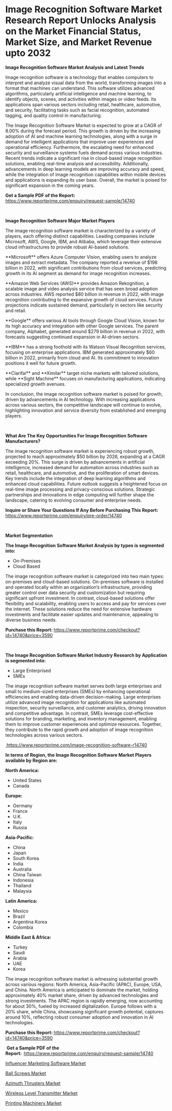 <p><h1>Image Recognition Software Market Research Report Unlocks Analysis on the Market Financial Status, Market Size, and Market Revenue upto 2032</h1></p><p><strong>Image Recognition Software Market Analysis and Latest Trends</strong></p>
<p><p>Image recognition software is a technology that enables computers to interpret and analyze visual data from the world, transforming images into a format that machines can understand. This software utilizes advanced algorithms, particularly artificial intelligence and machine learning, to identify objects, scenes, and activities within images or video feeds. Its applications span various sectors including retail, healthcare, automotive, and security, facilitating tasks such as facial recognition, automated tagging, and quality control in manufacturing.</p><p>The Image Recognition Software Market is expected to grow at a CAGR of 8.00% during the forecast period. This growth is driven by the increasing adoption of AI and machine learning technologies, along with a surge in demand for intelligent applications that improve user experiences and operational efficiency. Furthermore, the escalating need for enhanced security and surveillance systems fuels demand across various industries. Recent trends indicate a significant rise in cloud-based image recognition solutions, enabling real-time analysis and accessibility. Additionally, advancements in deep learning models are improving accuracy and speed, while the integration of image recognition capabilities within mobile devices and applications is expanding its user base. Overall, the market is poised for significant expansion in the coming years.</p></p>
<p><strong>Get a Sample PDF of the Report:&nbsp;</strong> <a href="https://www.reportprime.com/enquiry/request-sample/14740?utm_campaign=2752&utm_medium=2&utm_source=Github&utm_content=ia&utm_term=20032025&utm_id=image-recognition-software">https://www.reportprime.com/enquiry/request-sample/14740</a></p>
<p>&nbsp;</p>
<p><strong>Image Recognition Software Major Market Players</strong></p>
<p><p>The image recognition software market is characterized by a variety of players, each offering distinct capabilities. Leading companies include Microsoft, AWS, Google, IBM, and Alibaba, which leverage their extensive cloud infrastructures to provide robust AI-based solutions.</p><p>**Microsoft** offers Azure Computer Vision, enabling users to analyze images and extract metadata. The company reported a revenue of $198 billion in 2022, with significant contributions from cloud services, predicting growth in its AI segment as demand for image recognition increases.</p><p>**Amazon Web Services (AWS)** provides Amazon Rekognition, a scalable image and video analysis service that has seen broad adoption across industries. AWS reported $80 billion in revenue in 2022, with image recognition contributing to the expansive growth of cloud services. Future projections indicate sustained demand, particularly in sectors like security and retail.</p><p>**Google** offers various AI tools through Google Cloud Vision, known for its high accuracy and integration with other Google services. The parent company, Alphabet, generated around $279 billion in revenue in 2022, with forecasts suggesting continued expansion in AI-driven sectors.</p><p>**IBM** has a strong foothold with its Watson Visual Recognition services, focusing on enterprise applications. IBM generated approximately $60 billion in 2022, primarily from cloud and AI. Its commitment to innovation positions it well for future growth.</p><p>**Clarifai** and **Ximilar** target niche markets with tailored solutions, while **Sight Machine** focuses on manufacturing applications, indicating specialized growth avenues.</p><p>In conclusion, the image recognition software market is poised for growth, driven by advancements in AI technology. With increasing applications across various sectors, the competitive landscape will continue to evolve, highlighting innovation and service diversity from established and emerging players.</p></p>
<p>&nbsp;</p>
<p><strong>What Are The Key Opportunities For Image Recognition Software Manufacturers?</strong></p>
<p><p>The image recognition software market is experiencing robust growth, projected to reach approximately $50 billion by 2026, expanding at a CAGR exceeding 20%. This surge is driven by advancements in artificial intelligence, increased demand for automation across industries such as retail, healthcare, and automotive, and the proliferation of smart devices. Key trends include the integration of deep learning algorithms and enhanced cloud capabilities. Future outlook suggests a heightened focus on real-time image processing and privacy-conscious solutions. Strategic partnerships and innovations in edge computing will further shape the landscape, catering to evolving consumer and enterprise needs.</p></p>
<p><strong>Inquire or Share Your Questions If Any Before Purchasing This Report:</strong> <a href="https://www.reportprime.com/enquiry/pre-order/14740?utm_campaign=2752&utm_medium=2&utm_source=Github&utm_content=ia&utm_term=20032025&utm_id=image-recognition-software">https://www.reportprime.com/enquiry/pre-order/14740</a></p>
<p>&nbsp;</p>
<p><strong>Market Segmentation</strong></p>
<p><strong>The Image Recognition Software Market Analysis by types is segmented into:</strong></p>
<p><ul><li>On-Premises</li><li>Cloud Based</li></ul></p>
<p><p>The image recognition software market is categorized into two main types: on-premises and cloud-based solutions. On-premises software is installed and operated locally within an organization’s infrastructure, providing greater control over data security and customization but requiring significant upfront investment. In contrast, cloud-based solutions offer flexibility and scalability, enabling users to access and pay for services over the internet. These solutions reduce the need for extensive hardware investments and facilitate easier updates and maintenance, appealing to diverse business needs.</p></p>
<p><strong>Purchase this Report:&nbsp;</strong><a href="https://www.reportprime.com/checkout?id=14740&price=3590&utm_campaign=2752&utm_medium=2&utm_source=Github&utm_content=ia&utm_term=20032025&utm_id=image-recognition-software">https://www.reportprime.com/checkout?id=14740&price=3590</a></p>
<p>&nbsp;</p>
<p><strong>The Image Recognition Software Market Industry Research by Application is segmented into:</strong></p>
<p><ul><li>Large Enterprised</li><li>SMEs</li></ul></p>
<p><p>The image recognition software market serves both large enterprises and small to medium-sized enterprises (SMEs) by enhancing operational efficiencies and enabling data-driven decision-making. Large enterprises utilize advanced image recognition for applications like automated inspection, security surveillance, and customer analytics, driving innovation and competitive advantage. In contrast, SMEs leverage cost-effective solutions for branding, marketing, and inventory management, enabling them to improve customer experiences and optimize resources. Together, they contribute to the rapid growth and adoption of image recognition technologies across various sectors.</p></p>
<p><a href="https://www.reportprime.com/image-recognition-software-r14740?utm_campaign=2752&utm_medium=2&utm_source=Github&utm_content=ia&utm_term=20032025&utm_id=image-recognition-software">&nbsp;https://www.reportprime.com/image-recognition-software-r14740</a></p>
<p><strong>In terms of Region, the Image Recognition Software Market Players available by Region are:</strong></p>
<p>
    <p> <strong> North America: </strong>
        <ul>
            <li>United States</li>
            <li>Canada</li>
        </ul>
        </p> 
    <p> <strong> Europe: </strong>
        <ul>
            <li>Germany</li>
            <li>France</li>
            <li>U.K.</li>
            <li>Italy</li>
            <li>Russia</li>
        </ul>
        </p> 
    <p> <strong> Asia-Pacific: </strong>
        <ul>
            <li>China</li>
            <li>Japan</li>
            <li>South Korea</li>
            <li>India</li>
            <li>Australia</li>
            <li>China Taiwan</li>
            <li>Indonesia</li>
            <li>Thailand</li>
            <li>Malaysia</li>
        </ul>
        </p> 
    <p> <strong> Latin America: </strong>
        <ul>
            <li>Mexico</li>
            <li>Brazil</li>
            <li>Argentina Korea</li>
            <li>Colombia</li>
        </ul>
        </p> 
    <p> <strong> Middle East & Africa: </strong>
        <ul>
            <li>Turkey</li>
            <li>Saudi</li>
            <li>Arabia</li>
            <li>UAE</li>
            <li>Korea</li>
        </ul>
    </p>
    </p>
<p><p>The image recognition software market is witnessing substantial growth across various regions: North America, Asia-Pacific (APAC), Europe, USA, and China. North America is anticipated to dominate the market, holding approximately 40% market share, driven by advanced technologies and strong investments. The APAC region is rapidly emerging, now accounting for about 30%, fueled by increased digitalization. Europe follows with a 20% share, while China, showcasing significant growth potential, captures around 10%, reflecting robust consumer adoption and innovation in AI technologies.</p></p>
<p><strong>Purchase this Report: </strong><a href="https://www.reportprime.com/checkout?id=14740&price=3590&utm_campaign=2752&utm_medium=2&utm_source=Github&utm_content=ia&utm_term=20032025&utm_id=image-recognition-software">https://www.reportprime.com/checkout?id=14740&price=3590</a></p>
<p>&nbsp;<strong>Get a Sample PDF of the Report:&nbsp;&nbsp;</strong><a href="https://www.reportprime.com/enquiry/request-sample/14740?utm_campaign=2752&utm_medium=2&utm_source=Github&utm_content=ia&utm_term=20032025&utm_id=image-recognition-software">https://www.reportprime.com/enquiry/request-sample/14740</a></p>
<p><strong></strong></p>
<p><p><a href="https://github.com/curinbucan9/Market-Research-Report-List-1/blob/main/influencer-marketing-software-market.md?utm_campaign=2752&utm_medium=2&utm_source=Github&utm_content=ia&utm_term=20032025&utm_id=image-recognition-software">Influencer Marketing Software Market</a></p><p><a href="https://www.linkedin.com/pulse/global-ball-screws-markets-impressive-current-size-poised-rynxe?utm_campaign=2752&utm_medium=2&utm_source=Github&utm_content=ia&utm_term=20032025&utm_id=image-recognition-software">Ball Screws Market</a></p><p><a href="https://www.linkedin.com/pulse/projected-growth-azimuth-thrusters-market-134-cagr-from-zminf?utm_campaign=2752&utm_medium=2&utm_source=Github&utm_content=ia&utm_term=20032025&utm_id=image-recognition-software">Azimuth Thrusters Market</a></p><p><a href="https://www.linkedin.com/pulse/wireless-level-transmitter-market-analysis-comprehensive-8rqfe?utm_campaign=2752&utm_medium=2&utm_source=Github&utm_content=ia&utm_term=20032025&utm_id=image-recognition-software">Wireless Level Transmitter Market</a></p><p><a href="https://www.linkedin.com/pulse/study-extensively-examines-printing-machinerymarket-size-8obve?utm_campaign=2752&utm_medium=2&utm_source=Github&utm_content=ia&utm_term=20032025&utm_id=image-recognition-software">Printing Machinery Market</a></p></p>